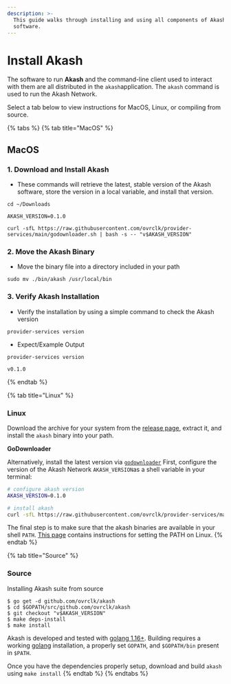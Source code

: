 ```yaml
---
description: >-
  This guide walks through installing and using all components of Akash
  software.
---
```


# Install Akash

The software to run **Akash** and the command-line client used to interact with them are all distributed in the `akash`application. The `akash` command is used to run the Akash Network.

Select a tab below to view instructions for MacOS, Linux, or compiling from source.

{% tabs %}
{% tab title="MacOS" %}
## MacOS

### 1. Download and Install Akash

* These commands will retrieve the latest, stable version of the Akash software, store the version in a local variable, and install that version.

```
cd ~/Downloads

AKASH_VERSION=0.1.0

curl -sfL https://raw.githubusercontent.com/ovrclk/provider-services/main/godownloader.sh | bash -s -- "v$AKASH_VERSION"
```

### 2. Move the Akash Binary

* Move the binary file into a directory included in your path

```
sudo mv ./bin/akash /usr/local/bin
```

### 3. Verify Akash Installation

* Verify the installation by using a simple command to check the Akash version

```
provider-services version
```

* Expect/Example Output

```
provider-services version

v0.1.0
```
{% endtab %}

{% tab title="Linux" %}
### Linux

Download the archive for your system from the [release page](https://github.com/ovrclk/akash/releases), extract it, and install the `akash` binary into your path.

**GoDownloader**

Alternatively, install the latest version via [`godownloader`](https://github.com/goreleaser/godownloader) First, configure the version of the Akash Network `AKASH_VERSION`as a shell variable in your terminal:

```bash
# configure akash version
AKASH_VERSION=0.1.0

# install akash 
curl -sfL https://raw.githubusercontent.com/ovrclk/provider-services/main/godownloader.sh | bash -s -- "v$AKASH_VERSION"
```

The final step is to make sure that the akash binaries are available in your shell `PATH`. [This page](https://stackoverflow.com/questions/14637979/how-to-permanently-set-path-on-linux-unix) contains instructions for setting the PATH on Linux.
{% endtab %}

{% tab title="Source" %}
### Source

Installing Akash suite from source

```
$ go get -d github.com/ovrclk/akash
$ cd $GOPATH/src/github.com/ovrclk/akash
$ git checkout "v$AKASH_VERSION"
$ make deps-install
$ make install
```

Akash is developed and tested with [golang 1.16+](https://golang.org/). Building requires a working [golang](https://golang.org/) installation, a properly set `GOPATH`, and `$GOPATH/bin` present in `$PATH`.

Once you have the dependencies properly setup, download and build `akash` using `make install`
{% endtab %}
{% endtabs %}
